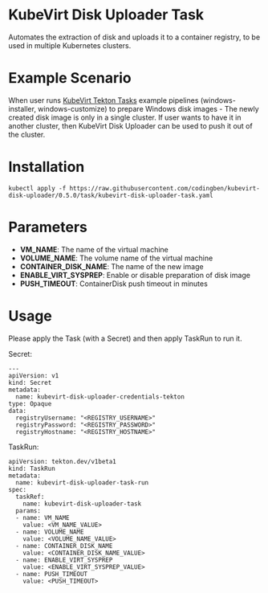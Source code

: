 # KubeVirt Disk Uploader Task

Automates the extraction of disk and uploads it to a container registry, to be used in multiple Kubernetes clusters.

# Example Scenario

When user runs [KubeVirt Tekton Tasks](https://github.com/kubevirt/kubevirt-tekton-tasks) example pipelines (windows-installer, windows-customize) to prepare Windows disk images - The newly created disk image is only in a single cluster. If user wants to have it in another cluster, then KubeVirt Disk Uploader can be used to push it out of the cluster.

# Installation

```
kubectl apply -f https://raw.githubusercontent.com/codingben/kubevirt-disk-uploader/0.5.0/task/kubevirt-disk-uploader-task.yaml
```

# Parameters

- **VM_NAME**: The name of the virtual machine
- **VOLUME_NAME**: The volume name of the virtual machine
- **CONTAINER_DISK_NAME**: The name of the new image
- **ENABLE_VIRT_SYSPREP**: Enable or disable preparation of disk image
- **PUSH_TIMEOUT**: ContainerDisk push timeout in minutes

# Usage

Please apply the Task (with a Secret) and then apply TaskRun to run it.

Secret:

```
---
apiVersion: v1
kind: Secret
metadata:
  name: kubevirt-disk-uploader-credentials-tekton
type: Opaque
data:
  registryUsername: "<REGISTRY_USERNAME>"
  registryPassword: "<REGISTRY_PASSWORD>"
  registryHostname: "<REGISTRY_HOSTNAME>"
```

TaskRun:

```
apiVersion: tekton.dev/v1beta1
kind: TaskRun
metadata:
  name: kubevirt-disk-uploader-task-run
spec:
  taskRef:
    name: kubevirt-disk-uploader-task
  params:
  - name: VM_NAME
    value: <VM_NAME_VALUE>
  - name: VOLUME_NAME
    value: <VOLUME_NAME_VALUE>
  - name: CONTAINER_DISK_NAME
    value: <CONTAINER_DISK_NAME_VALUE>
  - name: ENABLE_VIRT_SYSPREP
    value: <ENABLE_VIRT_SYSPREP_VALUE>
  - name: PUSH_TIMEOUT
    value: <PUSH_TIMEOUT>
```

